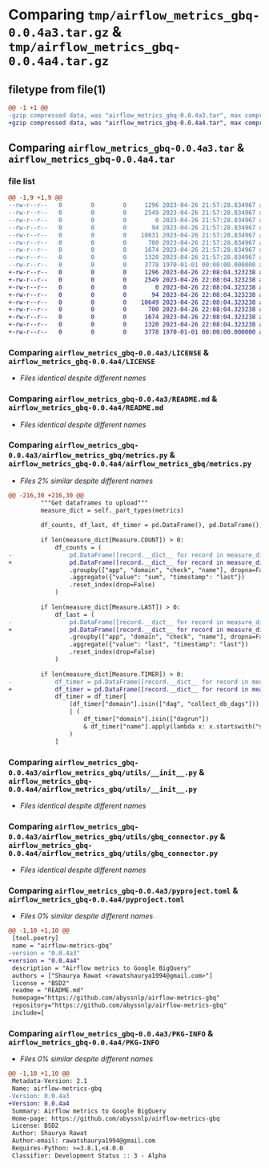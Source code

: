 # Comparing `tmp/airflow_metrics_gbq-0.0.4a3.tar.gz` & `tmp/airflow_metrics_gbq-0.0.4a4.tar.gz`

## filetype from file(1)

```diff
@@ -1 +1 @@
-gzip compressed data, was "airflow_metrics_gbq-0.0.4a3.tar", max compression
+gzip compressed data, was "airflow_metrics_gbq-0.0.4a4.tar", max compression
```

## Comparing `airflow_metrics_gbq-0.0.4a3.tar` & `airflow_metrics_gbq-0.0.4a4.tar`

### file list

```diff
@@ -1,9 +1,9 @@
--rw-r--r--   0        0        0     1296 2023-04-26 21:57:28.834967 airflow_metrics_gbq-0.0.4a3/LICENSE
--rw-r--r--   0        0        0     2549 2023-04-26 21:57:28.834967 airflow_metrics_gbq-0.0.4a3/README.md
--rw-r--r--   0        0        0        0 2023-04-26 21:57:28.834967 airflow_metrics_gbq-0.0.4a3/airflow_metrics_gbq/__init__.py
--rw-r--r--   0        0        0       94 2023-04-26 21:57:28.834967 airflow_metrics_gbq-0.0.4a3/airflow_metrics_gbq/exceptions.py
--rw-r--r--   0        0        0    10631 2023-04-26 21:57:28.834967 airflow_metrics_gbq-0.0.4a3/airflow_metrics_gbq/metrics.py
--rw-r--r--   0        0        0      700 2023-04-26 21:57:28.834967 airflow_metrics_gbq-0.0.4a3/airflow_metrics_gbq/utils/__init__.py
--rw-r--r--   0        0        0     1674 2023-04-26 21:57:28.834967 airflow_metrics_gbq-0.0.4a3/airflow_metrics_gbq/utils/gbq_connector.py
--rw-r--r--   0        0        0     1320 2023-04-26 21:57:28.834967 airflow_metrics_gbq-0.0.4a3/pyproject.toml
--rw-r--r--   0        0        0     3778 1970-01-01 00:00:00.000000 airflow_metrics_gbq-0.0.4a3/PKG-INFO
+-rw-r--r--   0        0        0     1296 2023-04-26 22:08:04.323238 airflow_metrics_gbq-0.0.4a4/LICENSE
+-rw-r--r--   0        0        0     2549 2023-04-26 22:08:04.323238 airflow_metrics_gbq-0.0.4a4/README.md
+-rw-r--r--   0        0        0        0 2023-04-26 22:08:04.323238 airflow_metrics_gbq-0.0.4a4/airflow_metrics_gbq/__init__.py
+-rw-r--r--   0        0        0       94 2023-04-26 22:08:04.323238 airflow_metrics_gbq-0.0.4a4/airflow_metrics_gbq/exceptions.py
+-rw-r--r--   0        0        0    10649 2023-04-26 22:08:04.323238 airflow_metrics_gbq-0.0.4a4/airflow_metrics_gbq/metrics.py
+-rw-r--r--   0        0        0      700 2023-04-26 22:08:04.323238 airflow_metrics_gbq-0.0.4a4/airflow_metrics_gbq/utils/__init__.py
+-rw-r--r--   0        0        0     1674 2023-04-26 22:08:04.323238 airflow_metrics_gbq-0.0.4a4/airflow_metrics_gbq/utils/gbq_connector.py
+-rw-r--r--   0        0        0     1320 2023-04-26 22:08:04.323238 airflow_metrics_gbq-0.0.4a4/pyproject.toml
+-rw-r--r--   0        0        0     3778 1970-01-01 00:00:00.000000 airflow_metrics_gbq-0.0.4a4/PKG-INFO
```

### Comparing `airflow_metrics_gbq-0.0.4a3/LICENSE` & `airflow_metrics_gbq-0.0.4a4/LICENSE`

 * *Files identical despite different names*

### Comparing `airflow_metrics_gbq-0.0.4a3/README.md` & `airflow_metrics_gbq-0.0.4a4/README.md`

 * *Files identical despite different names*

### Comparing `airflow_metrics_gbq-0.0.4a3/airflow_metrics_gbq/metrics.py` & `airflow_metrics_gbq-0.0.4a4/airflow_metrics_gbq/metrics.py`

 * *Files 2% similar despite different names*

```diff
@@ -216,30 +216,30 @@
         """Get dataframes to upload"""
         measure_dict = self._part_types(metrics)
 
         df_counts, df_last, df_timer = pd.DataFrame(), pd.DataFrame(), pd.DataFrame()
 
         if len(measure_dict[Measure.COUNT]) > 0:
             df_counts = (
-                pd.DataFrame([record.__dict__ for record in measure_dict["count"]])
+                pd.DataFrame([record.__dict__ for record in measure_dict[Measure.COUNT]])
                 .groupby(["app", "domain", "check", "name"], dropna=False)
                 .aggregate({"value": "sum", "timestamp": "last"})
                 .reset_index(drop=False)
             )
 
         if len(measure_dict[Measure.LAST]) > 0:
             df_last = (
-                pd.DataFrame([record.__dict__ for record in measure_dict["last"]])
+                pd.DataFrame([record.__dict__ for record in measure_dict[Measure.LAST]])
                 .groupby(["app", "domain", "check", "name"], dropna=False)
                 .aggregate({"value": "last", "timestamp": "last"})
                 .reset_index(drop=False)
             )
 
         if len(measure_dict[Measure.TIMER]) > 0:
-            df_timer = pd.DataFrame([record.__dict__ for record in measure_dict["timer"]])
+            df_timer = pd.DataFrame([record.__dict__ for record in measure_dict[Measure.TIMER]])
             df_timer = df_timer[
                 (df_timer["domain"].isin(["dag", "collect_db_dags"]))
                 | (
                     df_timer["domain"].isin(["dagrun"])
                     & df_timer["name"].apply(lambda x: x.startswith("success") or x.startswith("failed") if x is not None else False)
                 )
             ]
```

### Comparing `airflow_metrics_gbq-0.0.4a3/airflow_metrics_gbq/utils/__init__.py` & `airflow_metrics_gbq-0.0.4a4/airflow_metrics_gbq/utils/__init__.py`

 * *Files identical despite different names*

### Comparing `airflow_metrics_gbq-0.0.4a3/airflow_metrics_gbq/utils/gbq_connector.py` & `airflow_metrics_gbq-0.0.4a4/airflow_metrics_gbq/utils/gbq_connector.py`

 * *Files identical despite different names*

### Comparing `airflow_metrics_gbq-0.0.4a3/pyproject.toml` & `airflow_metrics_gbq-0.0.4a4/pyproject.toml`

 * *Files 0% similar despite different names*

```diff
@@ -1,10 +1,10 @@
 [tool.poetry]
 name = "airflow-metrics-gbq"
-version = "0.0.4a3"
+version = "0.0.4a4"
 description = "Airflow metrics to Google BigQuery"
 authors = ["Shaurya Rawat <rawatshaurya1994@gmail.com>"]
 license = "BSD2"
 readme = "README.md"
 homepage="https://github.com/abyssnlp/airflow-metrics-gbq"
 repository="https://github.com/abyssnlp/airflow-metrics-gbq"
 include=[
```

### Comparing `airflow_metrics_gbq-0.0.4a3/PKG-INFO` & `airflow_metrics_gbq-0.0.4a4/PKG-INFO`

 * *Files 0% similar despite different names*

```diff
@@ -1,10 +1,10 @@
 Metadata-Version: 2.1
 Name: airflow-metrics-gbq
-Version: 0.0.4a3
+Version: 0.0.4a4
 Summary: Airflow metrics to Google BigQuery
 Home-page: https://github.com/abyssnlp/airflow-metrics-gbq
 License: BSD2
 Author: Shaurya Rawat
 Author-email: rawatshaurya1994@gmail.com
 Requires-Python: >=3.8.1,<4.0.0
 Classifier: Development Status :: 3 - Alpha
```

